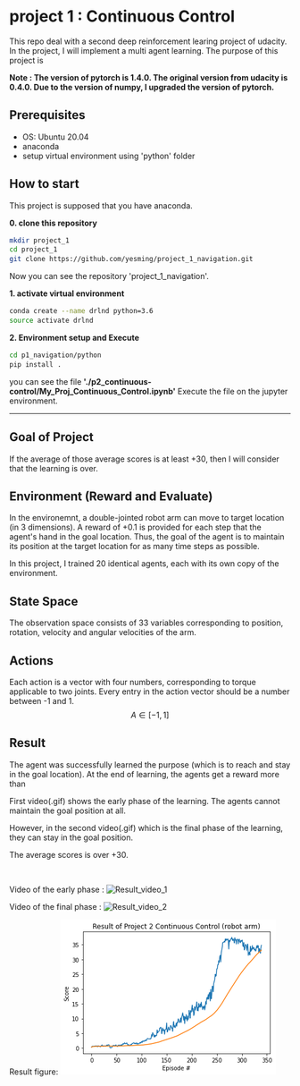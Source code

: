 # project 1 : Continuous Control
This repo deal with a second deep reinforcement learing project of udacity.
In the project, I will implement a multi agent learning.
The purpose of this project is 

**Note : The version of pytorch is 1.4.0. The original version from udacity is 0.4.0. Due to the version of numpy, I upgraded the version of pytorch.**

## **Prerequisites**
- OS: Ubuntu 20.04
- anaconda
- setup virtual environment using 'python' folder


## How to start
This project is supposed that you have anaconda.

**0. clone this repository**
   ```bash
   mkdir project_1
   cd project_1
   git clone https://github.com/yesming/project_1_navigation.git
   ```
Now you can see the repository 'project_1_navigation'.

**1. activate virtual environment**
```bash
conda create --name drlnd python=3.6
source activate drlnd
```

**2. Environment setup and Execute**
```bash
cd p1_navigation/python
pip install .
```
you can see the file **'./p2_continuous-control/My_Proj_Continuous_Control.ipynb'**
Execute the file on the jupyter environment.

-------
## Goal of Project
If the average of those average scores is at least +30, then I will consider that the learning is over. 

## Environment (Reward and Evaluate)
In the environemnt, a double-jointed robot arm can move to target location (in 3 dimensions). A reward of +0.1 is provided for each step that the agent's hand in the goal location.
Thus, the goal of the agent is to maintain its position at the target location for as many time steps as possible.

In this project, I trained 20 identical agents, each with its own copy of the environment.


## State Space
The observation space consists of 33 variables corresponding to position, rotation, velocity and angular velocities of the arm.

## Actions
Each action is a vector with four numbers, corresponding to torque applicable to two joints. Every entry in the action vector should be a number between -1 and 1.
$$ A \in [-1, 1] $$


## Result
The agent was successfully learned the purpose (which is to reach and stay in the goal location). At the end of learning, the agents get a reward more than 

First video(.gif) shows the early phase of the learning.
The agents cannot maintain the goal position at all.

However, in the second video(.gif) which is the final phase of the learning, they can stay in the goal position. 

The average scores is over +30. 

<br/>

Video of the early phase :
![Result_video_1](./early_phase.gif)

Video of the final phase :
![Result_video_2](./final_phase.gif)

Result figure:
![figure1](output.png)
